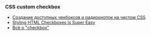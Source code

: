 ### CSS custom checkbox
- [Создание доступных чекбоксов и радиокнопок на чистом CSS](https://webformyself.com/sozdanie-dostupnyx-chekboksov-i-radioknopok-na-chistom-css/)
- [Styling HTML Checkboxes Is Super Easy](https://dev.to/proticm/styling-html-checkboxes-is-super-easy-302o)
- [Всё о "checkbox"](http://shpargalkablog.ru/2013/08/checked.html)
